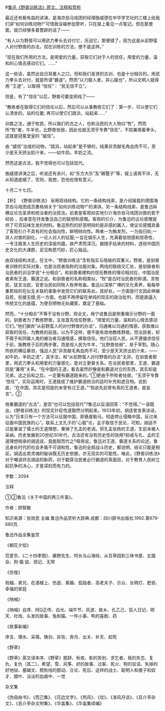 #[鲁迅《野兽训练法》原文、注释和赏析](https://www.vrrw.net/wx/9710.html)

最近还有极有益的讲演，是海京伯马戏团的经理施威德在中华学艺社的三楼上给我们讲“如何训练动物?”可惜我没福参加旁听，只在报上看见一点笔记。但在那里面，就已经够多着警辟的话了——

“有人以为野兽可以用武力拳头去对付它，压迫它，那便错了，因为这是从前野蛮人对付野兽的办法，现在训练的方法，便不是这样。”

“现在我们所用的方法，是用爱的力量，获取它们对于人的信任，用爱的力量，温和的心情去感动它们。……”

这一些话，虽然出自日耳曼人之口，但和我们圣贤的古训，也是十分相合的。用武力拳头去对付，就是所谓“霸道”。然而“以力服人者，非心服也”，所以文明人就得用 “王道”，以取得 “信任”： “民无信不立”。

但是，有了“信任”以后，野兽可要变把戏了——

“教练者在取得它们的信任以后，然后可以从事教练它们了：第一步，可以使它们认清坐的，站的位置; 再可以使它们跳浜，站起来……”

训兽之法，通于牧民，所以我们的古之人，也称治民的大人物曰“牧”。然而所“牧”者，牛羊也，比野兽怯弱，因此也就无须乎专靠“信任”，不妨兼用着拳头，这就是冠冕堂皇的 “威信”。

由 “威信”治成的动物，“跳浜，站起来”是不够的，结果非贡献毛角血肉不可，至少是天天挤出奶汁来，——如牛奶，羊奶之流。

然而这是古法，我不觉得也可以包括现代。

施威德讲演之后，听说还有余兴，如“东方大乐”及“踢毽子”等，报上语焉不详，无从知道底细了，否则，我想，恐怕也很有意义。

十月二十七日。



【析】 《野兽训练法》 采用双线结构。它的一条结构线索，是介绍报载的德国海京伯马戏团成员惠格纳关于“如何训练动物?”的演讲。另一条结构线索，是鲁迅纵横议论古圣贤和统治者的治民法。前者是客观如实地引介海京伯马戏团训兽的若干经验 ，后者意在抒发鲁迅自己的联想和感慨。客观的引介，为鲁迅的议论感慨提供了可资玩味生发的材料。鲁迅热烈的好恶明辩的是非感的羼入，使议论感慨具备了客观引介不具有的社会指向性，鲜明倾向性。两者一为触发剂，一为指归处;一讲人对兽的驯化，一论人对人的征服;一旨在娱乐人生，充满着愉悦感和惊奇性，一专注掘发人生历史的深层内蕴，故严肃而深沉。据随手拈来的材料，透视中国历史文化的大课题，足见构思巧妙，匠心独运。

由双线结构决定，在文中，“野兽训练法”含有指实与隐喻的双重义。野兽，是驯兽者训练的实际对象，也是治民者指称的治服对象。两线的联结交汇处，是驯兽者和治民者的训治学说“十分相合”。和驯兽者建构的信任教练的理论相对应，中国治民者素有王道、霸道之说。和驯兽者的名称相类似，“牧”是古时治民者的称谓。言牧民，犹言治民，官吏治民如同牧人牧养牲畜。鲁迅以深厚广博的文化素养，每每举重若轻的在似无关联的事象中发现它们的联系处。其好处，一方面是行文因此伸展自若，衔接无缝;另一方面，也就不再停留在单纯的现实的政治批判，而是直逼入传统文化的底蕴，为使丑陋物无处藏匿，奠定了基础。

然而，“十分相合”不等于没有分野。观全文，毋宁说鲁迅是侧重揭示分野的一面的。驯兽者为了教练野兽，主张首先信任野兽，“用爱的力量，温和的心情去感动它们。”他们摒弃“从前野蛮人的对付野兽的办法”，沟通难以沟通的情感，获取难以获取的信任，为教练的前提。以为不这样，便不能有效地教练野兽。而治民者，却不屑于和同属人类的被治者沟通情感，换取信任。他们治驭人民，从不遵循求信任于前，施教练于后的两步骤，而是视人民为牛羊，“比野兽怯弱”，易于宰割。随心所欲的横征暴敛，强迫人民“非贡献毛角血肉不可，至少是天天挤出奶汁来，——如牛奶，羊奶之流”。其手法，和“从前野蛮人对付野兽的办法”无异。在驯兽者那里，用武力拳头和用爱的力量感化，是对立更替关系。在治民者那里，王道、霸道则是“兼用”关系。“在中国的王道，看去虽然好像是和霸道对立的东西，其实却是兄弟，这之前和之后，一定要有霸道跑来的。”①更由于所牧者怯弱，“无须乎专靠 ‘信任’”，实际运用时，王道就成了维护霸道统治的适时补充和遮丑物。说到底，“在中国，其实是彻底的未曾有过王道。”“倘说先前曾有真的王道者，是妄言”。②

倚重霸道的“古法”，是否“也可以包括现代”?鲁迅以反语回答：“不觉得。”一语既出，《野兽训练法》的现实针砭性遂豁然分明起来。1933年初，胡适曾发表谈话，认为“日本只有一个方法可以征服中国，即悬崖勒马，彻底停止侵略中国，反过来征服中国民族的心”。联系上文孔子的“心服”论，孟子取信于民论，可知，胡适不过是重温了儒士的王道理想，重弹了孔孟的老调。但孔孟张扬的王道，生前未被人采纳。历史发展到20世纪30年代，古法还有没有历史性的效用?抑或与孔、孟的王道理想相承的胡适说，竟能取而代之?毋用说，鲁迅对王道、霸道关系的论述，鲁迅身处时代的社会矛盾不可调和性，鲁迅的全部战斗历史，都说明，结论只能是相反。胡适出卖灵魂的秘诀既无历史依据，亦无现实的可能性。唯此，《野兽训练法》对于嘲讽抨击胡适的新药，对于戳穿治民者必行霸道的真面目，对于教育人民树立起抗争的决心，才是深刻而有力的。

字数：2094

注释

①②鲁迅《关于中国的两三件事》。

作者：顾智敏

知识来源：张效民 主编.鲁迅作品赏析大辞典.成都：四川辞书出版社.1992.第679-680页.

鲁迅作品全集鉴赏

《朝花夕拾》

范爱农、《二十四孝图》、藤野先生、阿长与山海经、从百草园到三味书屋、五猖会、狗·猫·鼠、琐记、无常

《仿徨》

祝福、弟兄、在酒楼上、伤逝、离婚、孤独者、高老夫子、示众、长明灯、肥皂、幸福的家庭

《呐喊》

《呐喊》自序、阿Q正传、白光、端午节、风波、故乡、孔乙己、狂人日记、明天、社戏、头发的故事、兔和猫、一件小事、鸭的喜剧、药

《故事新编》

序言、理水、采薇、铸剑、非攻、奔月、出关、补天、起死

《野草》

《野草》英文译本序、《野草》题辞、秋夜、影的告别、求乞者、我的失恋、复仇、复仇〔其二〕、希望、雪、风筝、好的故事、过客、死火、狗的驳诘、失掉的好地狱、墓碣文、颓败线的颤动、立论、死后、这样的战士、聪明人和傻子和奴才、腊叶、淡淡的血痕中、一觉

杂文集

《伪自由书》、《而己集》、《花边文学》、《热风》、《坟》、《准风月谈》、《且介亭杂文》、《且介亭杂文附集》、《华盖集》、《华盖集续编》

